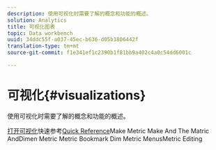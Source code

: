 ```yaml
---
description: 使用可视化时需要了解的概念和功能的概述。
solution: Analytics
title: 可视化图表
topic: Data workbench
uuid: 34ddc55f-a037-45ec-b636-d05b1806442f
translation-type: tm+mt
source-git-commit: f1e341ef1c2390b1f81bb9a402c4a0c54dd6001c

---
```



# 可视化{#visualizations}

使用可视化时需要了解的概念和功能的概述。

[打开可视化](https://docs.adobe.com/content/help/en/data-workbench/using/client/visualizations/c-open-vis.html)快速参考[Quick Reference](https://docs.adobe.com/content/help/en/data-workbench/using/client/visualizations/c-qk-ref.html)Make Metric Make And The Matric And[](https://docs.adobe.com/content/help/en/data-workbench/using/client/visualizations/make-selections/c-sel-vis.html)[](https://docs.adobe.com/content/help/en/data-workbench/using/client/visualizations/c-ustd-benchmks.html)[](https://docs.adobe.com/content/help/en/data-workbench/using/client/visualizations/c-met-dim-menus.html)[](https://docs.adobe.com/content/help/en/data-workbench/using/client/visualizations/subsets/c-wk-subsets.html)[](https://docs.adobe.com/content/help/en/data-workbench/using/client/visualizations/c-zoom-vis.html)[](https://docs.adobe.com/content/help/en/data-workbench/using/client/visualizations/c-call-wkspc.html)[](https://docs.adobe.com/content/help/en/data-workbench/using/client/visualizations/c-present-layer.html)[](https://docs.adobe.com/content/help/en/data-workbench/using/client/visualizations/c-bookmark-about.html)[](https://docs.adobe.com/content/help/en/data-workbench/using/client/visualizations/dwb-create-metricdim.html)Dimen Metric Metric Bookmark Dim Metric MenusMetric Editing